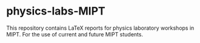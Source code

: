 # physics-labs-MIPT
This repository contains LaTeX reports for physics laboratory workshops in MIPT. 
For the use of current and future MIPT students.
